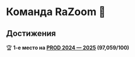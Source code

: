 # Команда RaZoom 👋
## Достижения
🏆 **1-е место на [PROD 2024 — 2025](https://prodcontest.ru) (97,059/100)**

